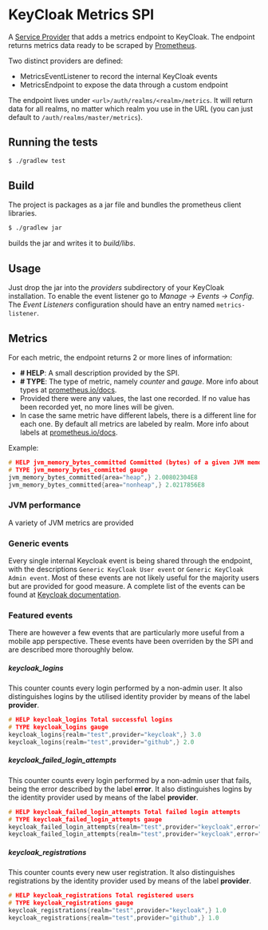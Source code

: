 # KeyCloak Metrics SPI

A [Service Provider](http://www.keycloak.org/docs/3.0/server_development/topics/providers.html) that adds a metrics endpoint to KeyCloak. The endpoint returns metrics data ready to be scraped by [Prometheus](https://prometheus.io/).

Two distinct providers are defined:

* MetricsEventListener to record the internal KeyCloak events
* MetricsEndpoint to expose the data through a custom endpoint

The endpoint lives under `<url>/auth/realms/<realm>/metrics`. It will return data for all realms, no matter which realm
you use in the URL (you can just default to `/auth/realms/master/metrics`).

## Running the tests

```sh
$ ./gradlew test
```

## Build

The project is packages as a jar file and bundles the prometheus client libraries.

```sh
$ ./gradlew jar
```

builds the jar and writes it to _build/libs_.

## Usage

Just drop the jar into the _providers_ subdirectory of your KeyCloak installation. To enable the event listener go to _Manage -> Events -> Config_. The _Event Listeners_ configuration should have an entry named `metrics-listener`.

## Metrics

For each metric, the endpoint returns 2 or more lines of information:

* **# HELP**: A small description provided by the SPI.
* **# TYPE**: The type of metric, namely _counter_ and _gauge_. More info about types at [prometheus.io/docs](https://prometheus.io/docs/concepts/metric_types/).
* Provided there were any values, the last one recorded. If no value has been recorded yet, no more lines will be given.
* In case the same metric have different labels, there is a different line for each one. By default all metrics are labeled by realm. More info about labels at [prometheus.io/docs](https://prometheus.io/docs/practices/naming/).

Example:
```c
# HELP jvm_memory_bytes_committed Committed (bytes) of a given JVM memory area.
# TYPE jvm_memory_bytes_committed gauge
jvm_memory_bytes_committed{area="heap",} 2.00802304E8
jvm_memory_bytes_committed{area="nonheap",} 2.0217856E8
```

### JVM performance
A variety of JVM metrics are provided

### Generic events
Every single internal Keycloak event is being shared through the endpoint, with the descriptions `Generic KeyCloak User event` or `Generic KeyCloak Admin event`. Most of these events are not likely useful for the majority users but are provided for good measure. A complete list of the events can be found at [Keycloak documentation](http://www.keycloak.org/docs-api/3.2/javadocs/org/keycloak/events/EventType.html).

### Featured events
There are however a few events that are particularly more useful from a mobile app perspective. These events have been overriden by the SPI and are described more thoroughly below.

##### keycloak_logins
This counter counts every login performed by a non-admin user. It also distinguishes logins by the utilised identity provider by means of the label **provider**.

```c
# HELP keycloak_logins Total successful logins
# TYPE keycloak_logins gauge
keycloak_logins{realm="test",provider="keycloak",} 3.0
keycloak_logins{realm="test",provider="github",} 2.0
```

##### keycloak_failed_login_attempts
This counter counts every login performed by a non-admin user that fails, being the error described by the label **error**. It also distinguishes logins by the identity provider used by means of the label **provider**.

```c
# HELP keycloak_failed_login_attempts Total failed login attempts
# TYPE keycloak_failed_login_attempts gauge
keycloak_failed_login_attempts{realm="test",provider="keycloak",error="invalid_user_credentials"} 6.0
keycloak_failed_login_attempts{realm="test",provider="keycloak",error="user_not_found"} 2.0
```

##### keycloak_registrations
This counter counts every new user registration. It also distinguishes registrations by the identity provider used by means of the label **provider**.

```c
# HELP keycloak_registrations Total registered users
# TYPE keycloak_registrations gauge
keycloak_registrations{realm="test",provider="keycloak",} 1.0
keycloak_registrations{realm="test",provider="github",} 1.0
```
